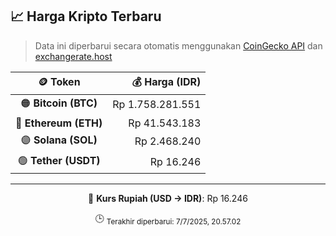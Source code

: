 

<!-- HARGA_KRIPTO -->
## 📈 Harga Kripto Terbaru

> Data ini diperbarui secara otomatis menggunakan [CoinGecko API](https://www.coingecko.com/) dan [exchangerate.host](https://exchangerate.host/)

<div align="center">

| 🪙 Token | 💰 Harga (IDR) |
|:------:|---------------:|
| 🟠 **Bitcoin (BTC)**   | Rp 1.758.281.551 |
| 🔵 **Ethereum (ETH)**  | Rp 41.543.183 |
| 🟣 **Solana (SOL)**    | Rp 2.468.240 |
| 🟢 **Tether (USDT)**   | Rp 16.246 |

---

💱 **Kurs Rupiah (USD → IDR)**: Rp 16.246

🕒 <sub>Terakhir diperbarui: 7/7/2025, 20.57.02</sub>

</div>
<!-- /HARGA_KRIPTO -->